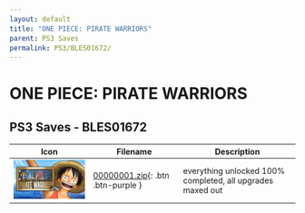 ```yaml
---
layout: default
title: "ONE PIECE: PIRATE WARRIORS"
parent: PS3 Saves
permalink: PS3/BLES01672/
---
```

# ONE PIECE: PIRATE WARRIORS

## PS3 Saves - BLES01672

| Icon | Filename | Description |
|------|----------|-------------|
| ![ONE PIECE: PIRATE WARRIORS](ICON0.PNG) | [00000001.zip](00000001.zip){: .btn .btn-purple } | everything unlocked 100% completed, all upgrades maxed out |
